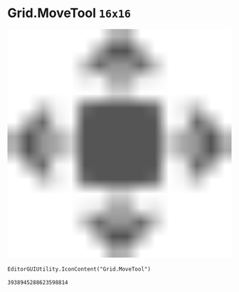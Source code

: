 # Grid.MoveTool `16x16`
<img src="/img/Grid.MoveTool.png" width=512 height=512>

``` CSharp
EditorGUIUtility.IconContent("Grid.MoveTool")
```
```
3938945288623598814
```
